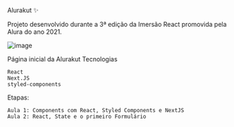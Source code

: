 Alurakut ✨

Projeto desenvolvido durante a 3ª edição da Imersão React promovida pela Alura do ano 2021.

![image](https://user-images.githubusercontent.com/19363871/125538019-800acebc-8889-4a8d-84d9-48a0980fb6f9.png)


Página inicial da Alurakut
Tecnologias

    React
    Next.JS
    styled-components

Etapas: 

    Aula 1: Components com React, Styled Components e NextJS
    Aula 2: React, State e o primeiro Formulário

